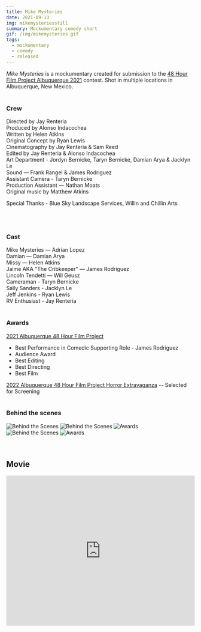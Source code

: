 ```yaml
---
title: Mike Mysteries
date: 2021-09-13
img: mikemysteriesstill
summary: Mockumentary comedy short
gif: /img/mikemysteries.gif
tags:
  - mockumentary
  - comedy
  - released
---
```


_Mike Mysteries_ is a mockumentary created for submission to the [48 Hour Film Project Albuquerque 2021](https://www.48hourfilm.com/en/albuquerque-nm/48hfp/2021) contest. Shot in multiple locations in Albuquerque, New Mexico.
</br>
</br>

### Crew

Directed by Jay Renteria</br>
Produced by Alonso Indacochea</br>
Written by Helen Atkins</br>
Original Concept by Ryan Lewis</br>
Cinematography by Jay Renteria & Sam Reed</br>
Edited by Jay Renteria & Alonso Indacochea</br>
Art Department - Jordyn Bernicke, Taryn Bernicke, Damian Arya & Jacklyn Le</br>
Sound — Frank Rangel & James Rodriguez</br>
Assistant Camera - Taryn Bernicke</br>
Production Assistant — Nathan Moats</br>
Original music by Matthew Atkins

Special Thanks - Blue Sky Landscape Services, Willin and Chillin Arts

</br>
</br>

### Cast

Mike Mysteries — Adrian Lopez</br>
Damian — Damian Arya</br>
Missy — Helen Atkins</br>
Jaime AKA "The Cribkeeper" — James Rodriguez</br>
Lincoln Tendetti — Will Geusz</br>
Cameraman - Taryn Bernicke</br>
Sally Sanders - Jacklyn Le</br>
Jeff Jenkins - Ryan Lewis</br>
RV Enthusiast - Jay Renteria
</br>
</br>

### Awards

[2021 Albuquerque 48 Hour Film Project](https://www.48hourfilm.com/en/albuquerque-nm/48hfp/2021)
* Best Performance in Comedic Supporting Role - James Rodriguez
* Audience Award
* Best Editing
* Best Directing
* Best Film

[2022 Albuquerque 48 Hour Film Project Horror Extravaganza](https://www.youtube.com/watch?v=uJXB8tw_jpA) -- Selected for Screening
</br>
</br>

### Behind the scenes

<div class="row g-2">
  <div class="col-lg-6 col-md-12 mb-6 mb-lg-0">
    <img src="/img/mike_mysteries/behind_3.jpg" class="w-100 shadow-1-strong rounded mb-2" alt="Behind the Scenes">
    <img src="/img/mike_mysteries/behind_1.png" class="w-100 shadow-1-strong rounded mb-2" alt="Behind the Scenes">
    <img src="/img/mike_mysteries/awards_2.jpg" class="w-100 shadow-1-strong rounded mb-2" alt="Awards">
  </div>
  <div class="col-lg-6 mb-6 mb-lg-0">
    <img src="/img/mike_mysteries/still.jpg" class="w-100 shadow-1-strong rounded mb-2" alt="Behind the Scenes">
    <img src="/img/mike_mysteries/awards_3.jpg" class="w-100 shadow-1-strong rounded mb-2" alt="Awards">
  </div>
</div>
<br><br>

## Movie

<center><iframe width="100%" height="400vh" src="https://www.youtube.com/embed/JFGP4nQMhzI" title="YouTube video player" frameborder="0" allow="accelerometer; autoplay; clipboard-write; encrypted-media; gyroscope; picture-in-picture" allowfullscreen></iframe></center>
